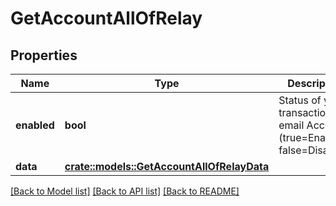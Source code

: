 # GetAccountAllOfRelay

## Properties

Name | Type | Description | Notes
------------ | ------------- | ------------- | -------------
**enabled** | **bool** | Status of your transactional email Account (true=Enabled, false=Disabled) | 
**data** | [**crate::models::GetAccountAllOfRelayData**](getAccount_allOf_relay_data.md) |  | 

[[Back to Model list]](../README.md#documentation-for-models) [[Back to API list]](../README.md#documentation-for-api-endpoints) [[Back to README]](../README.md)


